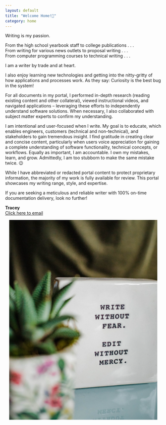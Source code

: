 ```yaml
---
layout: default
title: "Welcome Home!👋"
category: home
---
```

Writing is my passion. 

From the high school yearbook staff to college publications . . . <br/>
From writing for various news outlets to proposal writing . . . <br/>
From computer programming courses to technical writing . . . <br/>

I am a writer by trade and at heart. 

I also enjoy learning new technologies and getting into the nitty-gritty of how applications and processes work. As they say: Curiosity is the best bug in the system!

For all documents in my portal, I performed in-depth research (reading existing content and other collateral), viewed instructional videos, and navigated applications – leveraging these efforts to independently understand software solutions. When necessary, I also collaborated with subject matter experts to confirm my understanding. 

I am intentional and user-focused when I write. My goal is to educate, which enables engineers, customers (technical and non-technical), and stakeholders to gain tremendous insight. I find gratitude in creating clear and concise content, particularly when users voice appreciation for gaining a complete understanding of software functionality, technical concepts, or workflows. Equally as important, I am accountable. I own my mistakes, learn, and grow. Admittedly, I am too stubborn to make the same mistake twice. 😉

While I have abbreviated or redacted portal content to protect proprietary information, the majority of my work is fully available for review. This portal showcases my writing range, style, and expertise.

If you are seeking a meticulous and reliable writer with 100% on-time documentation delivery, look no further!


**Tracey** <br/>
[Click here to email](mailto:th.write.hand@gmail.com)


<p align="center">
  <img src="./img/landing.png" alt="MyWrites">
</p>


